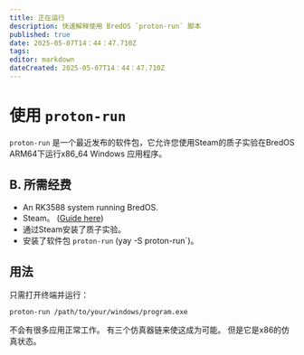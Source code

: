 ```yaml
---
title: 正在运行
description: 快速解释使用 BredOS `proton-run` 脚本
published: true
date: 2025-05-07T14：44：47.710Z
tags:
editor: markdown
dateCreated: 2025-05-07T14：44：47.710Z
---
```


# 使用 `proton-run`

`proton-run` 是一个最近发布的软件包，它允许您使用Steam的质子实验在BredOS ARM64下运行x86_64 Windows 应用程序。

## B. 所需经费

- An RK3588 system running BredOS.
- Steam。 ([Guide here](en/how-to/how-to-install-steam))
- 通过Steam安装了质子实验。
- 安装了软件包 `proton-run` (yay -S proton-run\`)。

## 用法

只需打开终端并运行：

```
proton-run /path/to/your/windows/program.exe
```

不会有很多应用正常工作。 有三个仿真器链来使这成为可能。
但是它是x86的仿真状态。